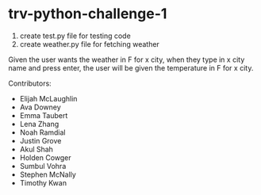 # trv-python-challenge-1

1. create test.py file for testing code
1. create weather.py file for fetching weather

Given the user wants the weather in F for x city, when they type in x city name and press enter, the user will be given the temperature in F for x city.

Contributors:
- Elijah McLaughlin
- Ava Downey
- Emma Taubert
- Lena Zhang
- Noah Ramdial
- Justin Grove
- Akul Shah
- Holden Cowger
- Sumbul Vohra
- Stephen McNally
- Timothy Kwan
